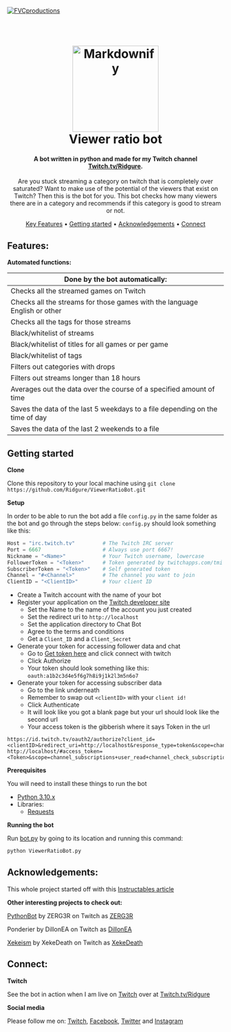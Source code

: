 <a href="http://www.twitch.tv/ridgure"><img src="https://pbs.twimg.com/profile_banners/4144666635/1656852039/1500x500" title="FVCproductions" alt="FVCproductions"></a>

<h1 align="center">
  <br>
  <a href="http://www.twitch.tv/ridgure"><img src="https://pbs.twimg.com/profile_images/965416492924891136/N-EvLzcd_400x400.jpg" alt="Markdownify" width="200"></a>
  <br>
  Viewer ratio bot
  <br>
</h1>

<h4 align="center">A bot written in python and made for my Twitch channel <a href="https://twitch.tv/ridgure" target="_blank">Twitch.tv/Ridgure</a>.</h4>
<div align="center">Are you stuck streaming a category on twitch that is completely over saturated? Want to make use of the potential of the viewers that exist on Twitch? Then this is the bot for you. This bot checks how many viewers there are in a category and recommends if this category is good to stream or not.</div>


<p align="center">
  <a href="#key-features">Key Features</a> •
  <a href="#getting-started">Getting started</a> •
  <a href="#acknowledgements">Acknowledgements</a> •
  <a href="#connect">Connect</a>
</p>

## Features:

**Automated functions:**

| Done by the bot automatically:                                               |
|------------------------------------------------------------------------------|
| Checks all the streamed games on Twitch                                      |
| Checks all the streams for those games with the language English or other    |
| Checks all the tags for those streams                                        |
| Black/whitelist of streams                                                   |
| Black/whitelist of titles for all games or per game                          |
| Black/whitelist of tags                                                      |
| Filters out categories with drops                                            |
| Filters out streams longer than 18 hours                                     |
| Averages out the data over the course of a specified amount of time          |
| Saves the data of the last 5 weekdays to a file depending on the time of day |
| Saves the data of the last 2 weekends to a file                              |

## Getting started

**Clone**

Clone this repository to your local machine using 
```git clone https://github.com/Ridgure/ViewerRatioBot.git```

**Setup**

In order to be able to run the bot add a file `config.py` in the same folder as the bot and go through the steps below:
`config.py` should look something like this:

```python
Host = "irc.twitch.tv"         # The Twitch IRC server
Port = 6667                    # Always use port 6667!
Nickname = "<Name>"            # Your Twitch username, lowercase
FollowerToken = "<Token>"      # Token generated by twitchapps.com/tmi without the oauth: part
SubscriberToken = "<Token>"    # Self generated token
Channel = "#<Channel>"         # The channel you want to join
ClientID = "<ClientID>"        # Your client ID
```

- Create a Twitch account with the name of your bot
- Register your application on the [Twitch developer site](https://glass.twitch.tv/login)
  - Set the Name to the name of the account you just created
  - Set the redirect uri to `http://localhost`
  - Set the application directory to Chat Bot
  - Agree to the terms and conditions
  - Get a `Client_ID` and a `Client_Secret`
- Generate your token for accessing follower data and chat
  - Go to  [Get token here](twitchapps.com/tmi) and click connect with twitch
  - Click Authorize
  - Your token should look something like this: `oauth:a1b2c3d4e5f6g7h8i9j1k2l3m5n6o7`
- Generate your token for accessing subscriber data
  - Go to the link underneath 
  - Remember to swap out `<clientID>` with your `client id!`
  - Click Authenticate
  - It will look like you got a blank page but your url should look like the second url
  - Your access token is the gibberish where it says Token in the url 

```
https://id.twitch.tv/oauth2/authorize?client_id=<clientID>&redirect_uri=http://localhost&response_type=token&scope=channel_subscriptions+user_read+channel_check_subscription+chat_login
http://localhost/#access_token=<Token>&scope=channel_subscriptions+user_read+channel_check_subscription+chat_login&token_type=bearer
```

**Prerequisites**

You will need to install these things to run the bot

- [Python 3.10.x](https://www.python.org/downloads/)
- Libraries:
  - [Requests](http://docs.python-requests.org/en/master/user/install/)
  
**Running the bot**

Run [bot.py](docs/ViewerRatioBot.py) by going to its location and running this command:

```python
python ViewerRatioBot.py
```

## Acknowledgements:

This whole project started off with this [Instructables article](https://www.instructables.com/id/Twitchtv-Moderator-Bot/)

**Other interesting projects to check out:**

[PythonBot](https://giphertius.wordpress.com/2020/10/17/python-commands/) by ZERG3R on Twitch as [ZERG3R](hhttps://github.com/zrgstudios/twitchbot)

Ponderier by DillonEA on Twitch as [DillonEA](https//:twitch.tv/DillonEA)

[Xekeism](https://www.xekeland.com/) by XekeDeath on Twitch as [XekeDeath](https//:twitch.tv/DillonEA)

## Connect:

**Twitch**

See the bot in action when I am live on [Twitch](https://twitch.tv/ridgure) over at [Twitch.tv/Ridgure](https://twitch.tv/ridgure)

**Social media**

Please follow me on:
[Twitch](https://twitch.tv/ridgure),
[Facebook](https://www.Facebook.com/ridgure), 
[Twitter](https://www.Twitter.com/ridgure) and
[Instagram](https://www.Instagram.com/rigidstructure)
